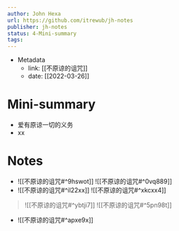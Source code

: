 ```yaml
---
author: John Hexa
url: https://github.com/itrewub/jh-notes
publisher: jh-notes
status: 4-Mini-summary
tags: 
---
```

- Metadata
	- link: [[不原谅的诅咒]]
	- date: [[2022-03-26]]
# Mini-summary
- 爱有原谅一切的义务
- xx
# Notes
- ![[不原谅的诅咒#^9hswot]]
![[不原谅的诅咒#^0vq889]]
- ![[不原谅的诅咒#^il22xx]]
![[不原谅的诅咒#^xkcxx4]]
> ![[不原谅的诅咒#^ybtji7]]
> ![[不原谅的诅咒#^5pn98t]]
- ![[不原谅的诅咒#^apxe9x]]